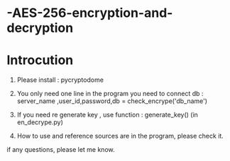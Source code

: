 # -AES-256-encryption-and-decryption

# Introcution
1. Please install : pycryptodome

2. You only need one line in the program you need to connect db : server_name ,user_id,password,db = check_encrype('db_name')

3. If you need re generate key , use function : generate_key() (in en_decrype.py)

4. How to use and reference sources are in the program, please check it.

if any questions, please let me know.
